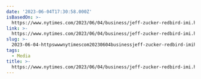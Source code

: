```yaml
---
date: '2023-06-04T17:30:58.000Z'
isBasedOn: >-
  https://www.nytimes.com/2023/06/04/business/jeff-zucker-redbird-imi.html?smid=nytcore-ios-share&referringSource=articleShare
link: >-
  https://www.nytimes.com/2023/06/04/business/jeff-zucker-redbird-imi.html?smid=nytcore-ios-share&referringSource=articleShare
slug: >-
  2023-06-04-httpswwwnytimescom20230604businessjeff-zucker-redbird-imihtmlsmidnytcore-ios-shareandreferringsourcearticleshare
tags:
  - Media
title: >-
  https://www.nytimes.com/2023/06/04/business/jeff-zucker-redbird-imi.html?smid=nytcore-ios-share&referringSource=articleShare
---
```


